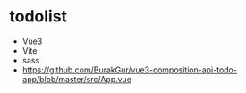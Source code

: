 # todolist
- Vue3
- Vite
- sass
- https://github.com/BurakGur/vue3-composition-api-todo-app/blob/master/src/App.vue